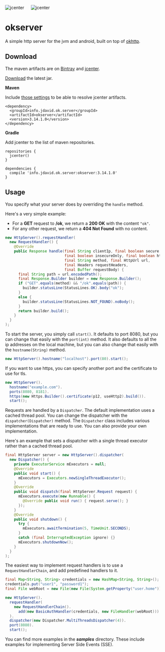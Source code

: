 ![jcenter](https://img.shields.io/badge/_jcenter_-_3.14.1.0-6688ff.png?style=flat) &#x2003; ![jcenter](https://img.shields.io/badge/_Tests_-_97/97-green.png?style=flat)
# okserver
A simple http server for the jvm and android, built on top of [okhttp](https://github.com/square/okhttp).

## Download ##

The maven artifacts are on [Bintray](https://bintray.com/programingjd/maven/info.jdavid.ok.server/view)
and [jcenter](https://bintray.com/search?query=info.jdavid.ok.server).

[Download](https://bintray.com/artifact/download/programingjd/maven/info/jdavid/ok/server/okserver/3.14.1.0/okserver-3.14.1.0.jar) the latest jar.

__Maven__

Include [those settings](https://bintray.com/repo/downloadMavenRepoSettingsFile/downloadSettings?repoPath=%2Fbintray%2Fjcenter)
 to be able to resolve jcenter artifacts.
```
<dependency>
  <groupId>info.jdavid.ok.server</groupId>
  <artifactId>okserver</artifactId>
  <version>3.14.1.0</version>
</dependency>
```
__Gradle__

Add jcenter to the list of maven repositories.
```
repositories {
  jcenter()
}
```
```
dependencies {
  compile 'info.jdavid.ok.server:okserver:3.14.1.0'
}
```

## Usage ##

You specify what your server does by overriding the `handle` method.

Here's a very simple example:
  - For a **GET** request to **/ok**, we return a **200 OK** with the content `"ok"`.
  - For any other request, we return a **404 Not Found** with no content.

```java
new HttpServer().requestHandler(
  new RequestHandler() {
    @Override
    public Response handle(final String clientIp, final boolean secure,
                           final boolean insecureOnly, final boolean http2,
                           final String method, final HttpUrl url,
                           final Headers requestHeaders,
                           final Buffer requestBody) {
      final String path = url.encodedPath();
      final Response.Builder builder = new Response.Builder();
      if ("GET".equals(method) && "/ok".equals(path)) {
        builder.statusLine(StatusLines.OK).body("ok");
      }
      else {
        builder.statusLine(StatusLines.NOT_FOUND).noBody();
      }
      return builder.build();
    }
  }
);
```

To start the server, you simply call `start()`. It defaults to port 8080, but you can change that easily
with the `port(int)` method. It also defaults to all the ip addresses on the local machine, but you can also
change that easily with the `hostname(String)` method.


```java
new HttpServer().hostname("localhost").port(80).start();
```

If you want to use https, you can specify another port and the certificate to use for tls.

```java
new HttpServer().
  hostname("example.com").
  ports(8080, 8181).
  https(new Https.Builder().certificate(p12, useHttp2).build()).
  start();
```

Requests are handled by a `Dispatcher`. The default implementation uses a cached thread pool.
You can change the dispatcher with the `dispatcher(Dispatcher)` method. The `Dispatcher` class includes
various implementations that are ready to use. You can also provide your own implementation.

Here's an example that sets a dispatcher with a single thread executor rather than a cached thread pool.

```java
final HttpServer server = new HttpServer().dispatcher(
  new Dispatcher() {
    private ExecutorService mExecutors = null;
    @Override
    public void start() {
      mExecutors = Executors.newSingleThreadExecutor();
    }
    @Override
    public void dispatch(final HttpServer.Request request) {
      mExecutors.execute(new Runnable() {
        @Override public void run() { request.serve(); }
      });
    }
    @Override
    public void shutdown() {
      try {
        mExecutors.awaitTermination(5, TimeUnit.SECONDS);
      }
      catch (final InterruptedException ignore) {}
      mExecutors.shutdownNow();
    }
  }
);
```

The easiest way to implement request handlers is to use a `RequestHandlerChain`, and add predefined handlers
to it.

```java
final Map<String, String> credentials = new HashMap<String, String>();
credentials.put("user1", "password1");
final File webRoot = new File(new File(System.getProperty("user.home")), "www");

new HttpServer().
  requestHandler(
    new RequestHandlerChain().
      add(new BasicAuthHandler(credentials, new FileHandler(webRoot)))
  ).
  dispatcher(new Dispatcher.MultiThreadsDispatcher(4)).
  port(8080).
  start();
```

You can find more examples in the ***samples*** directory.
These include examples for implementing Server Side Events (SSE).